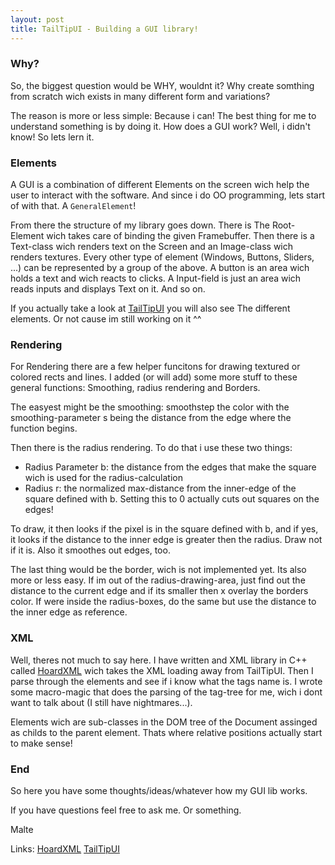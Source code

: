 ```yaml
---
layout: post
title: TailTipUI - Building a GUI library!
---
```


### Why?
So, the biggest question would be WHY, wouldnt it? 
Why create somthing from scratch wich exists in many different form and variations?

The reason is more or less simple: Because i can! The best thing for me to understand something is by doing it. 
How does a GUI work? Well, i didn't know! So lets lern it. 

### Elements
A GUI is a combination of different Elements on the screen wich help the user to interact with the software. 
And since i do OO programming, lets start of with that. A `GeneralElement`! 

From there the structure of my library goes down. There is The Root-Element wich takes care of binding the given Framebuffer. 
Then there is a Text-class wich renders text on the Screen and an Image-class wich renders textures.
Every other type of element (Windows, Buttons, Sliders, ...) can be represented by a group of the above. 
A button is an area wich holds a text and wich reacts to clicks.
A Input-field is just an area wich reads inputs and displays Text on it. And so on.

If you actually take a look at [TailTipUI](https://github.com/mkalte666/TailTipUI) you will also see The different elements.
Or not cause im still working on it ^^

### Rendering
For Rendering there are a few helper funcitons for drawing textured or colored rects and lines. 
I added (or will add) some more stuff to these general functions: Smoothing, radius rendering and Borders.

The easyest might be the smoothing: smoothstep the color with the smoothing-parameter s being the distance from the edge where the function begins.

Then there is the radius rendering. To do that i use these two things:
  
  * Radius Parameter b: the distance from the edges that make the square wich is used for the radius-calculation
  * Radius r: the normalized max-distance from the inner-edge of the square defined with b. Setting this to 0 actually cuts out squares on the edges! 

To draw, it then looks if the pixel is in the square defined with b, and if yes, it looks if the distance to the inner edge is greater then the radius.
Draw not if it is. Also it smoothes out edges, too. 

The last thing would be the border, wich is not implemented yet. Its also more or less easy. If im out of the radius-drawing-area, just find out the distance to the current edge and if its smaller then x overlay the borders color.
If were inside the radius-boxes, do the same but use the distance to the inner edge as reference.

### XML
Well, theres not much to say here. I have written and XML library in C++ called [HoardXML](https://github.com/mkalte666/HoardXML) wich takes the XML loading away from TailTipUI.
Then I parse through the elements and see if i know what the tags name is. I wrote some macro-magic that does the parsing of the tag-tree for me, wich i dont want to talk about (I still have nightmares...).

Elements wich are sub-classes in the DOM tree of the Document assinged as childs to the parent element. Thats where relative positions actually start to make sense!

### End
So here you have some thoughts/ideas/whatever how my GUI lib works.

If you have questions feel free to ask me. Or something. 

Malte

Links:
[HoardXML](https://github.com/mkalte666/HoardXML)
[TailTipUI](https://github.com/mkalte666/TailTipUI)

